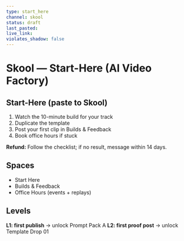 ```yaml
---
type: start_here
channel: skool
status: draft
last_pasted:
live_link:
violates_shadow: false
---
```


# Skool — Start-Here (AI Video Factory)

## Start-Here (paste to Skool)

1. Watch the 10-minute build for your track
2. Duplicate the template
3. Post your first clip in Builds & Feedback
4. Book office hours if stuck

**Refund:** Follow the checklist; if no result, message within 14 days.

## Spaces

- Start Here
- Builds & Feedback
- Office Hours (events + replays)

## Levels

**L1: first publish** → unlock Prompt Pack A
**L2: first proof post** → unlock Template Drop 01
